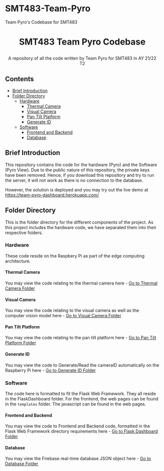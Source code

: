 # SMT483-Team-Pyro
Team Pyro's Codebase for SMT483
# <p align="center">SMT483 Team Pyro Codebase</p>

<p align="center">A repository of all the code written by Team Pyro for SMT483 in AY 21/22 T2</p>

## Contents
  * [Brief Introduction](#brief-introduction)
  * [Folder Directory](#folder-directory)
    * [Hardware](#hardware)
        * [Thermal Camera](#thermal-camera)
        * [Visual Camera](#visual-camera)
        * [Pan Tilt Platform](#pan-tilt-platform)
        * [Generate ID](#generate-id)
    * [Software](#software)
        * [Frontend and Backend](#frontend-and-backend)
        * [Database](#database)

## Brief Introduction
This repository contains the code for the hardware (Pyro) and the Software (Pyro View). Due to the public nature of this repository, the private keys have been removed. Hence, if you download this repository and try to run the server, it will not work as there is no connection to the database. 

However, the solution is deployed and you may try out the live demo at https://team-pyro-dashboard.herokuapp.com/

## Folder Directory
This is the folder directory for the different components of the project. As this project includes the hardware code, we have separated them into their respective folders. 

### Hardware
These code reside on the Raspbery Pi as part of the edge computing architecture.

#### Thermal Camera
You may view the code relating to the thermal camera here - [Go to Thermal Camera Folder](ThermalCamera/README.md)

#### Visual Camera
You may view the code relating to the visual camera as well as the computer vision model here - [Go to Visual Camera Folder](CompVision/README.md)

#### Pan Tilt Platform
You may view the code relating to the pan tilt platform here - [Go to Pan Tilt Platform Folder](ServoController/README.md)

#### Generate ID
You may view the code to Generate/Read the cameraID automatically on the Raspberry Pi here - [Go to Generate ID Folder](GenerateID/README.md)

### Software
The code here is formatted to fit the Flask Web Framework. They all reside in the FlaskDashboard folder. For the frontend, the web pages can be found in the `templates` folder. The javascript can be found in the web pages.

#### Frontend and Backend
You may view the code to Frontend and Backend code, formatted in the Flask Web Framework directory requirements here - [Go to Flask Dashboard Folder](FlaskDashboard/README.md)

#### Database
You may view the Firebase real-time database JSON object here - [Go to Database Folder](Firebase/README.md)